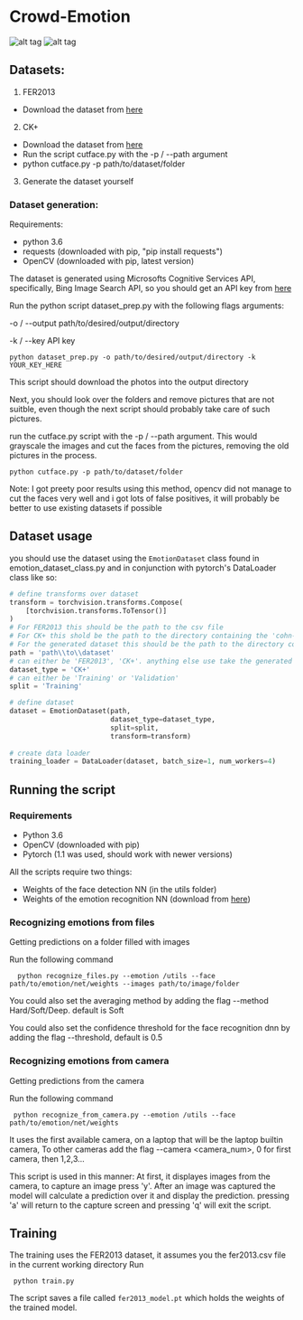 # Crowd-Emotion
![alt tag](https://user-images.githubusercontent.com/24839545/62224559-c2a55b00-b36b-11e9-96a1-942679e2f1a3.png)
![alt tag](https://user-images.githubusercontent.com/24839545/62224592-cc2ec300-b36b-11e9-8a39-0f2f3bf3073c.png)
## Datasets:
1. FER2013
 - Download the dataset from [here](https://www.kaggle.com/c/challenges-in-representation-learning-facial-expression-recognition-challenge/data)
2. CK+
 - Download the dataset from [here](http://www.consortium.ri.cmu.edu/ckagree/)
 - Run the script cutface.py with the -p / --path argument 
 - python cutface.py -p path/to/dataset/folder
3. Generate the dataset yourself

### Dataset generation:

Requirements:
 - python 3.6 
 - requests (downloaded with pip, "pip install requests")
 - OpenCV (downloaded with pip, latest version)

The dataset is generated using Microsofts Cognitive Services API, specifically, Bing Image Search API, so you should get an API key from [here](https://azure.microsoft.com/en-us/try/cognitive-services/my-apis/?api=bing-image-search-api)

Run the python script dataset_prep.py with the following flags arguments:

 -o / --output path/to/desired/output/directory
 
 -k / --key API key 

    python dataset_prep.py -o path/to/desired/output/directory -k YOUR_KEY_HERE

This script should download the photos into the output directory

Next, you should look over the folders and remove pictures that are not suitble, even though the next script should probably take care of such pictures.

run the cutface.py script with the -p / --path argument. This would grayscale the images and cut the faces from the pictures, removing the old pictures in the process.

    python cutface.py -p path/to/dataset/folder

Note: I got preety poor results using this method, opencv did not manage to cut the faces very well and i got lots of false positives, it will probably be better to use existing datasets if possible


## Dataset usage
you should use the dataset using the `EmotionDataset` class found in emotion_dataset_class.py and in conjunction with pytorch's DataLoader class like so:
```python
# define transforms over dataset
transform = torchvision.transforms.Compose(
    [torchvision.transforms.ToTensor()]
)
# For FER2013 this should be the path to the csv file
# For CK+ this shold be the path to the directory containing the 'cohn-kanade-images' and 'Emotion' directories
# For the generated dataset this should be the path to the directory containing a directory for each emotion
path = 'path\\to\\dataset'
# can either be 'FER2013', 'CK+'. anything else use take the generated dataset
dataset_type = 'CK+'
# can either be 'Training' or 'Validation'
split = 'Training'

# define dataset
dataset = EmotionDataset(path,
                         dataset_type=dataset_type,
                         split=split,
                         transform=transform)
                         
# create data loader
training_loader = DataLoader(dataset, batch_size=1, num_workers=4)
```

## Running the script
### Requirements
 - Python 3.6
 - OpenCV (downloaded with pip)
 - Pytorch (1.1 was used, should work with newer versions)
 
 All the scripts require two things:
 - Weights of the face detection NN (in the utils folder)
 - Weights of the emotion recognition NN (download from [here](http://www.robots.ox.ac.uk/~albanie/models/pytorch-mcn/vgg_m_face_bn_fer_dag.pth))
 
 ### Recognizing emotions from files
 Getting predictions on a folder filled with images
 
 Run the following command
 
      python recognize_files.py --emotion /utils --face path/to/emotion/net/weights --images path/to/image/folder
      
 You could also set the averaging method by adding the flag --method Hard/Soft/Deep. default is Soft
 
 You could also set the confidence threshold for the face recognition dnn by adding the flag --threshold, default is 0.5
 ### Recognizing emotions from camera
 Getting predictions from the camera
 
 Run the following command 
 
     python recognize_from_camera.py --emotion /utils --face path/to/emotion/net/weights
 It uses the first available camera, on a laptop that will be the laptop builtin camera, To other cameras add the flag --camera <camera_num>, 0 for first camera, then 1,2,3...
 
 This script is used in this manner:
 At first, it displayes images from the camera, to capture an image press 'y'. After an image was captured the model will calculate a prediction over it and display the prediction. pressing 'a' will return to the capture screen and pressing 'q' will exit the script.
 ## Training
 The training uses the FER2013 dataset, it assumes you the fer2013.csv file in the current working directory
 Run
 
     python train.py 
 The script saves a file called `fer2013_model.pt` which holds the weights of the trained model.
 
